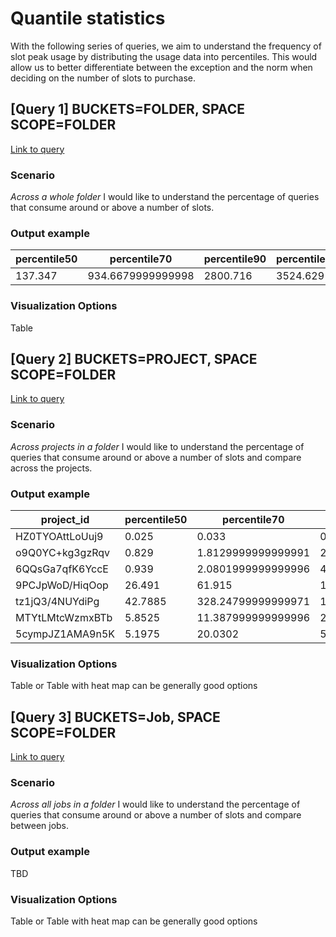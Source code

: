 # Quantile statistics

With the following series of queries, we aim to understand the frequency of slot peak usage by distributing the usage data into percentiles. This would allow us to better differentiate between the exception and the norm when deciding on the number of slots to purchase.


## [Query 1] BUCKETS=FOLDER, SPACE SCOPE=FOLDER

[Link to query](query_1.sql)

### Scenario
*Across a whole folder* I would like to understand the percentage of queries that consume around or above a number of slots.

### Output example
| percentile50 | percentile70 | percentile90 | percentile93 | percentile94 | percentile95 | percentile96 | percentile98 | percentile99 |
| --- | --- | --- | --- | --- | --- | --- | --- | --- |
| 137.347 | 934.6679999999998 | 2800.716 | 3524.629 | 3794.5629999999996 | 4060.862999999998 | 4351.296 | 5140.134 | 6064.670999999998 |

### Visualization Options
Table

## [Query 2] BUCKETS=PROJECT, SPACE SCOPE=FOLDER

[Link to query](query_1.sql)

### Scenario
*Across projects in a folder* I would like to understand the percentage of queries that consume around or above a number of slots and compare across the projects.

### Output example
| project_id | percentile50 | percentile70 | percentile90 | percentile93 | percentile94 | percentile95 | percentile96 | percentile98 | percentile99 |
| --- | --- | --- | --- | --- | --- | --- | --- | --- | --- |
| HZ0TYOAttLoUuj9 | 0.025 | 0.033 | 0.0512 | 0.073 | 0.079839999999999883 | 0.089399999999999966 | 0.10355999999999992 | 0.17803999999999995 | 0.25245999999999968 |
| o9Q0YC+kg3gzRqv | 0.829 | 1.8129999999999991 | 21.1951 | 21.26557 | 23.806899999999985 | 26.638749999999987 | 29.47059999999999 | 31.06156 | 31.08128 |
| 6QQsGa7qfK6YccE | 0.939 | 2.0801999999999996 | 4.1864 | 4.7168400000000021 | 5.0240799999999988 | 5.3082 | 5.8786799999999957 | 53.210359999999952 | 573.56104 |
| 9PCJpWoD/HiqOop | 26.491 | 61.915 | 163.74300000000002 | 202.46 | 231.48759999999982 | 284.78099999999989 | 304.14759999999995 | 388.40419999999995 | 448.13309999999996 |
| tz1jQ3/4NUYdiPg | 42.7885 | 328.24799999999971 | 1890.6 | 2128.237050000002 | 2235.6033999999991 | 2364.5879999999993 | 2547.2691999999988 | 3078.3209999999995 | 3617.6634999999997 |
| MTYtLMtcWzmxBTb | 5.8525 | 11.387999999999996 | 27.471500000000006 | 37.055030000000016 | 42.377699999999962 | 58.696649999999991 | 84.724199999999485 | 144.77656 | 211.43993999999995 |
| 5cympJZ1AMA9n5K | 5.1975 | 20.0302 | 507.6609000000015 | 1789.0043300000007 | 1909.16016 | 1960.3641999999995 | 2049.6485199999997 | 2286.3489 | 3018.2639699999991 |

### Visualization Options

Table or Table with heat map can be generally good options


## [Query 3] BUCKETS=Job, SPACE SCOPE=FOLDER

[Link to query](query_3.sql)

### Scenario
*Across all jobs in a folder* I would like to understand the percentage of queries that consume around or above a number of slots and compare between jobs.

### Output example
TBD

### Visualization Options

Table or Table with heat map can be generally good options